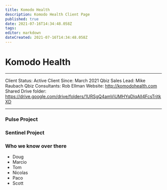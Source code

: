```yaml
---
title: Komodo Health
description: Komodo Health Client Page
published: true
date: 2021-07-16T14:34:48.058Z
tags: 
editor: markdown
dateCreated: 2021-07-16T14:34:48.058Z
---
```


# Komodo Health

---

Client Status: Active
Client Since: March 2021
Qbiz Sales Lead: Mike Raubach
Qbiz Consultants: Rob Ellman
Website: http://komodohealth.com
Shared Drive folder: https://drive.google.com/drive/folders/1URSgQ4amViUMHYqDlqAll4FcsTrjtkXD

---

### Pulse Project

### Sentinel Project

### Who we know over there
* Doug
* Marcio
* Tom 
* Nicolas
* Paco
* Scott
